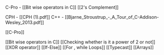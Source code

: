 


C-Pro - [[Bit wise operators in C]] [[2's Complement]] 

CPH - [[CPH (1).pdf]]
C++ - [[Bjarne_Stroustrup_-_A_Tour_of_C-Addison-Wesley_2013.pdf]]


[[C-Pro]]

[[Bit wise operators in C]]
[[Checking whether is it a power of 2 or not]]
[[XOR operator]]
[[If-Else]]
[[For , while Loops]]
[[Typecast]]
[[Arrays]]


